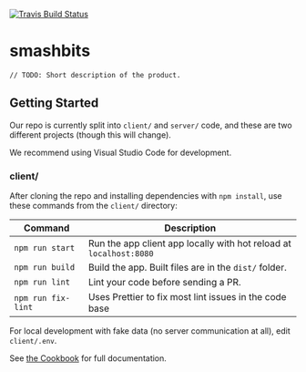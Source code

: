 [![Travis Build Status][build-badge]][build]

# smashbits

```
// TODO: Short description of the product.
```

## Getting Started

Our repo is currently split into `client/` and `server/` code, and these are two different projects (though this will change).

We recommend using Visual Studio Code for development.

### client/

After cloning the repo and installing dependencies with `npm install`, use these commands from the `client/` directory:

| Command            | Description                                                        |
| ------------------ | ------------------------------------------------------------------ |
| `npm run start`    | Run the app client app locally with hot reload at `localhost:8080` |
| `npm run build`    | Build the app. Built files are in the `dist/` folder.              |
| `npm run lint`     | Lint your code before sending a PR.                                |
| `npm run fix-lint` | Uses Prettier to fix most lint issues in the code base             |

For local development with fake data (no server communication at all), edit `client/.env`.

See [the Cookbook](https://github.com/hopskipnfall/smashbits/wiki/Cookbook) for full documentation.

[build-badge]: https://travis-ci.org/hopskipnfall/smashbits.svg?branch=master&style=style=flat-square
[build]: https://travis-ci.org/hopskipnfall/smashbits

